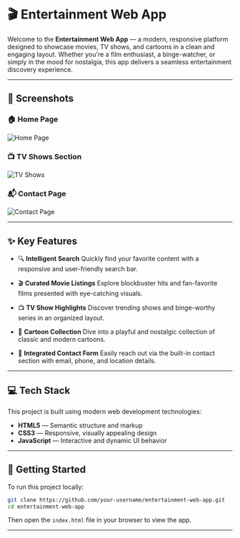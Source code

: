 # 🎬 Entertainment Web App

Welcome to the **Entertainment Web App** — a modern, responsive platform designed to showcase movies, TV shows, and cartoons in a clean and engaging layout. Whether you're a film enthusiast, a binge-watcher, or simply in the mood for nostalgia, this app delivers a seamless entertainment discovery experience.

---

## 📸 Screenshots

### 🏠 Home Page

![Home Page](./Screenshot%202025-07-06%20205254.png)

### 📺 TV Shows Section

![TV Shows](./Screenshot%202025-07-06%20205354.png)

### 📬 Contact Page

![Contact Page](./Screenshot%202025-07-06%20205407.png)

---

## ✨ Key Features

* 🔍 **Intelligent Search**
  Quickly find your favorite content with a responsive and user-friendly search bar.

* 🎬 **Curated Movie Listings**
  Explore blockbuster hits and fan-favorite films presented with eye-catching visuals.

* 📺 **TV Show Highlights**
  Discover trending shows and binge-worthy series in an organized layout.

* 🧒 **Cartoon Collection**
  Dive into a playful and nostalgic collection of classic and modern cartoons.

* 📩 **Integrated Contact Form**
  Easily reach out via the built-in contact section with email, phone, and location details.

---

## 💻 Tech Stack

This project is built using modern web development technologies:

* **HTML5** — Semantic structure and markup
* **CSS3** — Responsive, visually appealing design
* **JavaScript** — Interactive and dynamic UI behavior

---

## 🚀 Getting Started

To run this project locally:

```bash
git clone https://github.com/your-username/entertainment-web-app.git
cd entertainment-web-app
```

Then open the `index.html` file in your browser to view the app.

---

